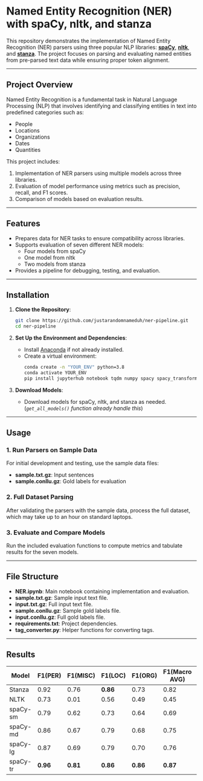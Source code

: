# Named Entity Recognition (NER) with spaCy, nltk, and stanza

This repository demonstrates the implementation of Named Entity Recognition (NER) parsers using three popular NLP libraries: [**spaCy**](https://spacy.io/), [**nltk**](https://www.nltk.org/), and [**stanza**](https://stanfordnlp.github.io/stanza/). The project focuses on parsing and evaluating named entities from pre-parsed text data while ensuring proper token alignment.

---

## Project Overview

Named Entity Recognition is a fundamental task in Natural Language Processing (NLP) that involves identifying and classifying entities in text into predefined categories such as:

- People
- Locations
- Organizations
- Dates
- Quantities

This project includes:
1. Implementation of NER parsers using multiple models across three libraries.
2. Evaluation of model performance using metrics such as precision, recall, and F1 scores.
3. Comparison of models based on evaluation results.

---

## Features

- Prepares data for NER tasks to ensure compatibility across libraries.
- Supports evaluation of seven different NER models:
  - Four models from spaCy
  - One model from nltk
  - Two models from stanza
- Provides a pipeline for debugging, testing, and evaluation.

---

## Installation

1. **Clone the Repository**:
   ```bash
   git clone https://github.com/justarandomnameduh/ner-pipeline.git
   cd ner-pipeline
   ```

2. **Set Up the Environment and Dependencies**:
   - Install [Anaconda](https://www.anaconda.com/) if not already installed.
   - Create a virtual environment:
     ```bash
     conda create -n "YOUR_ENV" python=3.8
     conda activate YOUR_ENV
     pip install jupyterhub notebook tqdm numpy spacy spacy_transformers scikit-learn nltk stanza matplotlib ipywidgets
     ```

4. **Download Models**:
   - Download models for spaCy, nltk, and stanza as needed. (_`get_all_models()` function already handle this_)
     
---

## Usage

### 1. Run Parsers on Sample Data
For initial development and testing, use the sample data files:
- **sample.txt.gz**: Input sentences
- **sample.conllu.gz**: Gold labels for evaluation

### 2. Full Dataset Parsing
After validating the parsers with the sample data, process the full dataset, which may take up to an hour on standard laptops.

### 3. Evaluate and Compare Models
Run the included evaluation functions to compute metrics and tabulate results for the seven models.

---

## File Structure

- **NER.ipynb**: Main notebook containing implementation and evaluation.
- **sample.txt.gz**: Sample input text file.
- **input.txt.gz**: Full input text file.
- **sample.conllu.gz**: Sample gold labels file.
- **input.conllu.gz**: Full gold labels file.
- **requirements.txt**: Project dependencies.
- **tag_converter.py**: Helper functions for converting tags.

---

## Results

| Model | F1(PER) | F1(MISC) | F1(LOC) | F1(ORG) | F1(Macro AVG) | OvA AUC |
| --- | --- | --- | --- | --- | --- | --- |
| Stanza | 0.92 | 0.76 | **0.86** | 0.73 | 0.82 | 0.89 |
| NLTK | 0.73 | 0.01 | 0.56 | 0.49 | 0.45 | 0.70 |
| spaCy-sm | 0.79 | 0.62 | 0.73 | 0.64 | 0.69 | 0.80 |
| spaCy-md | 0.86 | 0.67 | 0.79 | 0.68 | 0.75 | 0.84 |
| spaCy-lg | 0.87 | 0.69 | 0.79 | 0.70 | 0.76 | 0.85 |
| spaCy-tr | **0.96** | **0.81** | **0.86** | **0.86** | **0.87** | **0.92** |

